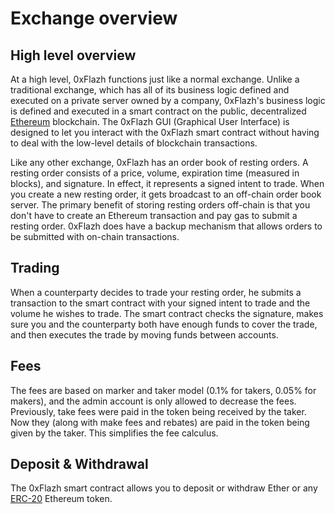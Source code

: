 # Exchange overview

## High level overview

At a high level, 0xFlazh functions just like a normal exchange. Unlike a traditional exchange, which has all of its business logic defined and executed on a private server owned by a company, 0xFlazh's business logic is defined and executed in a smart contract on the public, decentralized [Ethereum](https://ethereum.org) blockchain. The 0xFlazh GUI (Graphical User Interface) is designed to let you interact with the 0xFlazh smart contract without having to deal with the low-level details of blockchain transactions.

Like any other exchange, 0xFlazh has an order book of resting orders. A resting order consists of a price, volume, expiration time (measured in blocks), and signature. In effect, it represents a signed intent to trade. When you create a new resting order, it gets broadcast to an off-chain order book server. The primary benefit of storing resting orders off-chain is that you don't have to create an Ethereum transaction and pay gas to submit a resting order. 0xFlazh does have a backup mechanism that allows orders to be submitted with on-chain transactions.

## Trading

When a counterparty decides to trade your resting order, he submits a transaction to the smart contract with your signed intent to trade and the volume he wishes to trade. The smart contract checks the signature, makes sure you and the counterparty both have enough funds to cover the trade, and then executes the trade by moving funds between accounts.

## Fees

The fees are based on marker and taker model (0.1% for takers, 0.05% for makers), and the admin account is only allowed to decrease the fees.
Previously, take fees were paid in the token being received by the taker. Now they (along with make fees and rebates) are paid in the token being given by the taker. This simplifies the fee calculus.


## Deposit & Withdrawal

The 0xFlazh smart contract allows you to deposit or withdraw Ether or any [ERC-20](https://github.com/ethereum/EIPs/issues/20) Ethereum token.